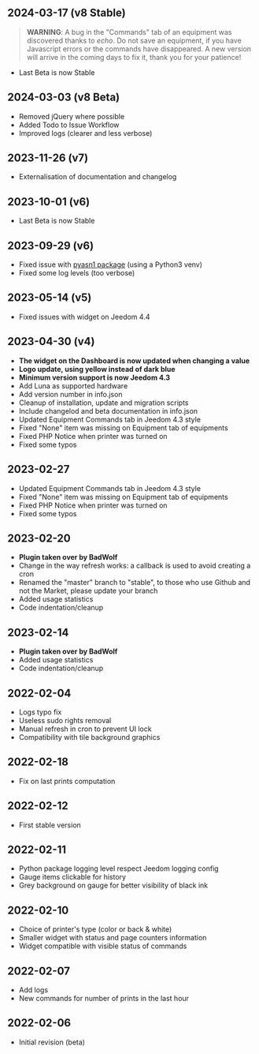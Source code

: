 ## 2024-03-17 (v8 Stable)
> **WARNING**:
> A bug in the "Commands" tab of an equipment was discovered thanks to *echo*.
> Do not save an equipment, if you have Javascript errors or the commands have disappeared.
> A new version will arrive in the coming days to fix it, thank you for your patience!

- Last Beta is now Stable

## 2024-03-03 (v8 Beta)
- Removed jQuery where possible
- Added Todo to Issue Workflow
- Improved logs (clearer and less verbose)

## 2023-11-26 (v7)
- Externalisation of documentation and changelog

## 2023-10-01 (v6)
- Last Beta is now Stable

## 2023-09-29 (v6)
- Fixed issue with [pyasn1 package](https://community.jeedom.com/t/107671) (using a Python3 venv)
- Fixed some log levels (too verbose)

## 2023-05-14 (v5)
- Fixed issues with widget on Jeedom 4.4

## 2023-04-30 (v4)
- **The widget on the Dashboard is now updated when changing a value**
- **Logo update, using yellow instead of dark blue**
- **Minimum version support is now Jeedom 4.3**
- Add Luna as supported hardware
- Add version number in info.json
- Cleanup of installation, update and migration scripts
- Include changelod and beta documentation in info.json
- Updated Equipment Commands tab in Jeedom 4.3 style
- Fixed "None" item was missing on Equipment tab of equipments
- Fixed PHP Notice when printer was turned on
- Fixed some typos

## 2023-02-27
- Updated Equipment Commands tab in Jeedom 4.3 style
- Fixed "None" item was missing on Equipment tab of equipments
- Fixed PHP Notice when printer was turned on
- Fixed some typos

## 2023-02-20
- **Plugin taken over by BadWolf**
- Change in the way refresh works: a callback is used to avoid creating a cron
- Renamed the "master" branch to "stable", to those who use Github and not the Market, please update your branch
- Added usage statistics
- Code indentation/cleanup

## 2023-02-14
- **Plugin taken over by BadWolf**
- Added usage statistics
- Code indentation/cleanup

## 2022-02-04
- Logs typo fix
- Useless sudo rights removal
- Manual refresh in cron to prevent UI lock
- Compatibility with tile background graphics

## 2022-02-18
- Fix on last prints computation

## 2022-02-12
- First stable version

## 2022-02-11
- Python package logging level respect Jeedom logging config
- Gauge items clickable for history
- Grey background on gauge for better visibility of black ink

## 2022-02-10
- Choice of printer's type (color or back & white)
- Smaller widget with status and page counters information
- Widget compatible with visible status of commands

## 2022-02-07
- Add logs
- New commands for number of prints in the last hour

## 2022-02-06
- Initial revision (beta)
